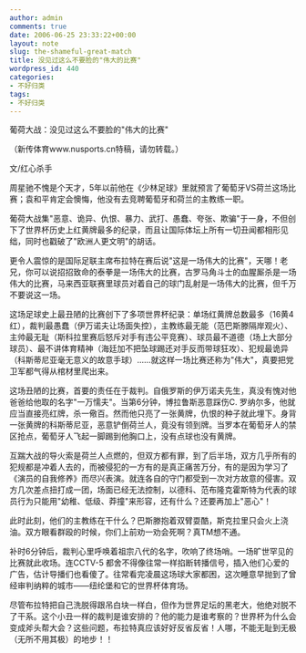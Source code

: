 ```yaml
---
author: admin
comments: true
date: 2006-06-25 23:33:22+00:00
layout: note
slug: the-shameful-great-match
title: 没见过这么不要脸的"伟大的比赛"
wordpress_id: 440
categories:
- 不好归类
tags:
- 不好归类
---
```


葡荷大战：没见过这么不要脸的"伟大的比赛"

（新传体育www.nusports.cn特稿，请勿转载。）

文/红心杀手

周星驰不愧是个天才，5年以前他在《少林足球》里就预言了葡萄牙VS荷兰这场比赛；袁和平肯定会懊悔，他没有去竞聘葡萄牙和荷兰的主教练一职。

葡荷大战集"恶意、诡异、仇恨、暴力、武打、愚蠢、夸张、欺骗"于一身，不但创下了世界杯历史上红黄牌最多的纪录，而且让国际体坛上所有一切丑闻都相形见绌，同时也戳破了"欧洲人更文明"的胡话。

更令人震惊的是国际足联主席布拉特在赛后说"这是一场伟大的比赛"，天哪！老兄，你可以说招招致命的泰拳是一场伟大的比赛，古罗马角斗士的血腥厮杀是一场伟大的比赛，马来西亚联赛里球员对着自己的球门乱射是一场伟大的比赛，但千万不要说这一场。

这场足球史上最丑陋的比赛创下了多项世界杯纪录：单场红黄牌总数最多（16黄4红），裁判最愚蠢（伊万诺夫让场面失控），主教练最无能（范巴斯滕隔岸观火）、主帅最无耻（斯科拉里赛后怒斥对手有违公平竞赛）、球员最不道德（场上大部分球员）、最不讲体育精神（海廷加不把坠球踢还对手反而带球狂攻）、犯规最诡异（科斯蒂尼亚毫无意义的故意手球）……就这样一场比赛还称为"伟大"，真要把党卫军都气得从棺材里爬出来。

这场丑陋的比赛，首要的责任在于裁判。自俄罗斯的伊万诺夫先生，真没有愧对他爸爸给他取的名字"一万懦夫"。当第6分钟，博拉鲁斯恶意踩伤C. 罗纳尔多，他就应当直接亮红牌，杀一儆百。然而他只亮了一张黄牌，仇恨的种子就此埋下。身背一张黄牌的科斯蒂尼亚，恶意铲倒荷兰人，竟没有领到牌。当罗本在葡萄牙人的禁区抢点，葡萄牙人飞起一脚踢到他胸口上，没有点球也没有黄牌。

互踹大战的导火索是荷兰人点燃的，但双方都有罪，到了后半场，双方几乎所有的犯规都是冲着人去的，而被侵犯的一方有的是真正痛苦万分，有的是因为学习了《演员的自我修养》而尽兴表演。就连各自的守门都受到一次对方故意的侵害。双方几次差点扭打成一团，场面已经无法控制，以德科、范布隆克霍斯特为代表的球员行为只能用"幼稚、低级、莽撞"来形容，还有什么？还要再加上"恶心"！

此时此刻，他们的主教练在干什么？巴斯滕抱着双臂耍酷，斯克拉里只会火上浇油。双方眼看群殴的时候，你们上前劝一劝会死啊？真TM想不通。

补时6分钟后，裁判心里呼唤着祖宗八代的名字，吹响了终场哨。一场旷世罕见的比赛就此收场。连CCTV-5 都舍不得像往常一样掐断转播信号，插入他们心爱的广告，估计导播们也看傻了。往常看完凌晨这场球大家都困，这次睡意早抛到了曾经审判纳粹的城市――纽纶堡和它的世界杯体育场。

尽管布拉特把自己洗脱得跟吊白块一样白，但作为世界足坛的黑老大，他绝对脱不了干系。这个小丑一样的裁判是谁安排的？他的能力是谁考察的？世界杯为什么会变成斧头帮大会？这些问题，布拉特真应该好好反省反省！人哪，不能无耻到无极（无所不用其极）的地步！！
